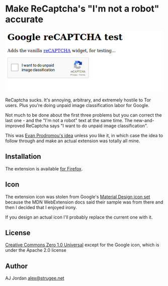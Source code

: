 # Make ReCaptcha's "I'm not a robot" accurate

![Screenshot of a test page with Google ReCaptcha on it; "I'm not a robot" has been replaced with "I would like to do unpaid image classification"](screenshot.jpg)

ReCaptcha sucks. It's annoying, arbitrary, and extremely hostile to Tor users. Plus you're doing unpaid image classification labor for Google.

Not much to be done about the first three problems but you can correct the last one - and the "I'm not a robot" text at the same time. The new-and-improved ReCaptcha says "I want to do unpaid image classification".

This was [Evan Prodromou's idea](https://twitter.com/evanpro/status/1098987608020008961) unless you like it, in which case the idea to follow through and make an actual extension was totally all mine.

## Installation

The extension is available [for Firefox](https://addons.mozilla.org/en-US/firefox/addon/make-recaptcha-text-accurate/).

## Icon

The extension icon was stolen from Google's [Material Design icon set](https://material.io/tools/icons/?search=image_search&icon=image_search&style=baseline) because the MDN WebExtension docs said their sample was from there and then I decided that I enjoyed irony.

If you design an actual icon I'll probably replace the current one with it.

## License

[Creative Commons Zero 1.0 Universal](https://creativecommons.org/publicdomain/zero/1.0/) except for the Google icon, which is under the Apache 2.0 license

## Author

AJ Jordan <alex@strugee.net>
